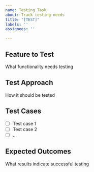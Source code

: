 ```yaml
---
name: Testing Task
about: Track testing needs
title: "[TEST]"
labels: ''
assignees: ''

---
```


## Feature to Test
What functionality needs testing

## Test Approach
How it should be tested

## Test Cases
- [ ] Test case 1
- [ ] Test case 2
- [ ] ...

## Expected Outcomes
What results indicate successful testing
